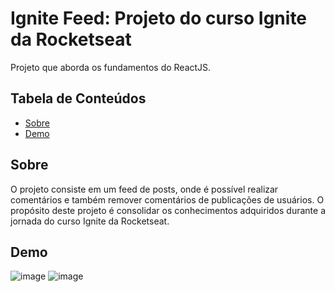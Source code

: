 # Ignite Feed: Projeto do curso Ignite da Rocketseat
Projeto que aborda os fundamentos do ReactJS.

## Tabela de Conteúdos

- [Sobre](#sobre)
- [Demo](#demo)

## Sobre

O projeto consiste em um feed de posts, onde é possível realizar comentários e também remover comentários de publicações de usuários. O propósito deste projeto é consolidar os conhecimentos adquiridos durante a jornada do curso Ignite da Rocketseat.

## Demo

![image](https://github.com/mauriciotp/ignitefeedts/assets/82242064/284f8041-4fc4-458f-9ab7-0be495dec5db)
![image](https://github.com/mauriciotp/ignitefeedts/assets/82242064/7656ac75-a9bc-4976-a330-aa4d4a7e4a78)
